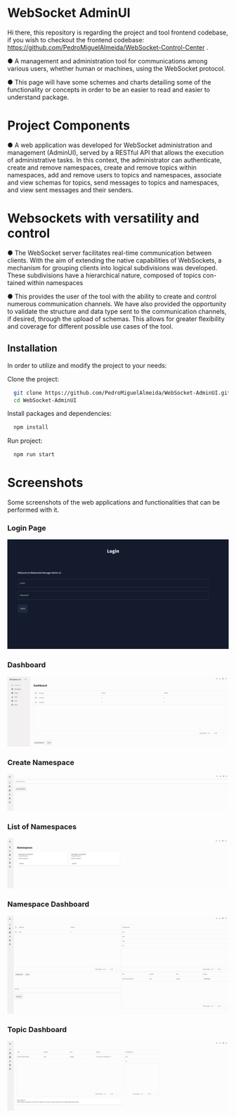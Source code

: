 
# WebSocket AdminUI

Hi there, this repository is regarding the project and tool frontend codebase, if you wish to checkout the frontend codebase:
https://github.com/PedroMiguelAlmeida/WebSocket-Control-Center .

●   A management and administration tool for communications among various users, whether human or machines,
using the WebSocket protocol. 

●   This page will have some schemes and charts detailing some of the functionality or concepts in order to be an easier to read and easier to understand package.


# Project Components

●  A web application was developed for WebSocket administration
and management (AdminUI), served by a RESTful API that allows the execution
of administrative tasks. In this context, the administrator can authenticate, create
and remove namespaces, create and remove topics within namespaces, add and remove users to topics and namespaces, associate and view schemas for topics, send
messages to topics and namespaces, and view sent messages and their senders.

# Websockets with versatility and control

●   The WebSocket server facilitates real-time
communication between clients. With the aim of extending the native capabilities
of WebSockets, a mechanism for grouping clients into logical subdivisions was
developed. These subdivisions have a hierarchical nature, composed of topics con-
tained within namespaces

●	This provides the user of the tool with the ability to
create and control numerous communication channels. We have also provided the
opportunity to validate the structure and data type sent to the communication
channels, if desired, through the upload of schemas. This allows for greater flexibility
and coverage for different possible use cases of the tool.














## Installation

In order to utilize and modify the project to your needs:

Clone the project:

```bash
  git clone https://github.com/PedroMiguelAlmeida/WebSocket-AdminUI.git
  cd WebSocket-AdminUI
```
Install packages and dependencies:

```bash
  npm install 
```
Run project:

```bash
  npm run start
```


# Screenshots

Some screenshots of the web applications and functionalities that can be performed with it.

### Login Page
![App Screenshot](https://github.com/PedroMiguelAlmeida/WebSocket-AdminUI/blob/main/Screenshots/paginaLogin.png?raw=true)

### Dashboard
![App Screenshot](https://github.com/PedroMiguelAlmeida/WebSocket-AdminUI/blob/main/Screenshots/Dashboard.png?raw=true)

### Create Namespace

![App Screenshot](https://github.com/PedroMiguelAlmeida/WebSocket-AdminUI/blob/main/Screenshots/CreateNamespace.png?raw=true)

### List of Namespaces

![App Screenshot](https://github.com/PedroMiguelAlmeida/WebSocket-AdminUI/blob/main/Screenshots/listAllNamespaces.png?raw=true)

### Namespace Dashboard

![App Screenshot](https://github.com/PedroMiguelAlmeida/WebSocket-AdminUI/blob/main/Screenshots/NamespaceInfo.png?raw=true)

### Topic Dashboard

![App Screenshot](https://github.com/PedroMiguelAlmeida/WebSocket-AdminUI/blob/main/Screenshots/TopicInfo.png?raw=true)







